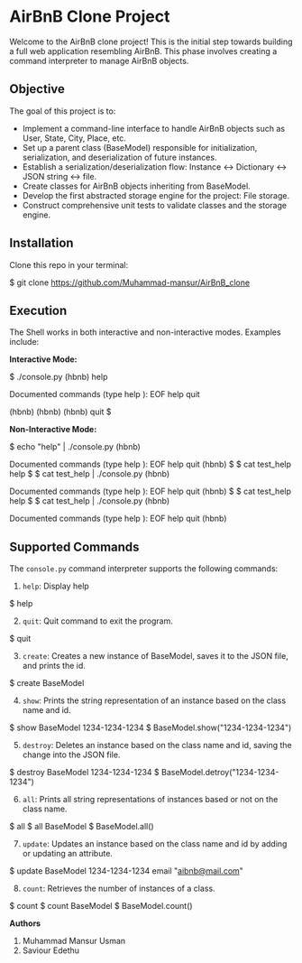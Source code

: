 # AirBnB Clone Project

Welcome to the AirBnB clone project! This is the initial step towards building a full web application resembling AirBnB. This phase involves creating a command interpreter to manage AirBnB objects.

## Objective
The goal of this project is to:

- Implement a command-line interface to handle AirBnB objects such as User, State, City, Place, etc.
- Set up a parent class (BaseModel) responsible for initialization, serialization, and deserialization of future instances.
- Establish a serialization/deserialization flow: Instance <-> Dictionary <-> JSON string <-> file.
- Create classes for AirBnB objects inheriting from BaseModel.
- Develop the first abstracted storage engine for the project: File storage.
- Construct comprehensive unit tests to validate classes and the storage engine.

## Installation
Clone this repo in your terminal:

$ git clone https://github.com/Muhammad-mansur/AirBnB_clone


## Execution
The Shell works in both interactive and non-interactive modes. Examples include:

**Interactive Mode:**

$ ./console.py
(hbnb) help

Documented commands (type help <topic>):
EOF help quit

(hbnb)
(hbnb)
(hbnb) quit
$


**Non-Interactive Mode:**

$ echo "help" | ./console.py
(hbnb)

Documented commands (type help <topic>):
EOF help quit
(hbnb)
$
$ cat test_help
help
$
$ cat test_help | ./console.py
(hbnb)

Documented commands (type help <topic>):
EOF help quit
(hbnb)
$
$ cat test_help
help
$
$ cat test_help | ./console.py
(hbnb)

Documented commands (type help <topic>):
EOF help quit
(hbnb)


## Supported Commands
The `console.py` command interpreter supports the following commands:

1. `help`: Display help

$ help

2. `quit`: Quit command to exit the program.

$ quit

3. `create`: Creates a new instance of BaseModel, saves it to the JSON file, and prints the id.

$ create BaseModel

4. `show`: Prints the string representation of an instance based on the class name and id.

$ show BaseModel 1234-1234-1234
$ BaseModel.show("1234-1234-1234")

5. `destroy`: Deletes an instance based on the class name and id, saving the change into the JSON file.

$ destroy BaseModel 1234-1234-1234
$ BaseModel.detroy("1234-1234-1234")

6. `all`: Prints all string representations of instances based or not on the class name.

$ all
$ all BaseModel
$ BaseModel.all()

7. `update`: Updates an instance based on the class name and id by adding or updating an attribute.

$ update BaseModel 1234-1234-1234 email "aibnb@mail.com"

8. `count`: Retrieves the number of instances of a class.

$ count
$ count BaseModel
$ BaseModel.count()

**Authors**

1. Muhammad Mansur Usman
2. Saviour Edethu